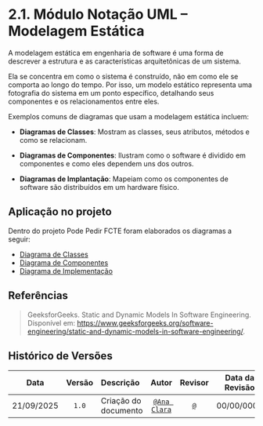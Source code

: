 # 2.1. Módulo Notação UML – Modelagem Estática

A modelagem estática em engenharia de software é uma forma de descrever a estrutura e as características arquitetônicas de um sistema.

Ela se concentra em como o sistema é construído, não em como ele se comporta ao longo do tempo. Por isso, um modelo estático representa  uma fotografia do sistema em um ponto específico, detalhando seus componentes e os relacionamentos entre eles.

Exemplos comuns de diagramas que usam a modelagem estática incluem:

- **Diagramas de Classes**: Mostram as classes, seus atributos, métodos e como se relacionam.

- **Diagramas de Componentes**: Ilustram como o software é dividido em componentes e como eles dependem uns dos outros.

- **Diagramas de Implantação**: Mapeiam como os componentes de software são distribuídos em um hardware físico.

## Aplicação no projeto

Dentro do projeto Pode Pedir FCTE foram elaborados os diagramas a seguir:

- [Diagrama de Classes]()
- [Diagrama de Componentes]()
- [Diagrama de Implementação]()


## Referências

> GeeksforGeeks. Static and Dynamic Models In Software Engineering. Disponível em: https://www.geeksforgeeks.org/software-engineering/static-and-dynamic-models-in-software-engineering/.

## Histórico de Versões

| **Data**       | **Versão** | **Descrição**                         | **Autor**                                      | **Revisor**                                      | **Data da Revisão** |
| :--------: | :----: | :-------------------------------- | :----------------------------------------: | :----------------------------------------: | :-------------: |
| 21/09/2025 |  `1.0`   | Criação do documento | [`@Ana Clara`](https://github.com/anabborges) | [`@`](https://github.com/) |   00/00/0000    |